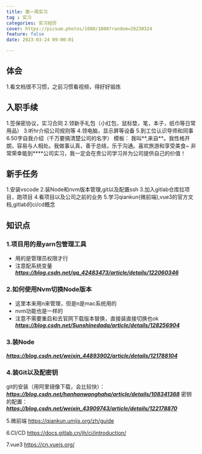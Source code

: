 ```yaml
---
title: 第一周实习
tag : 实习
categories: 实习经历
cover: https://picsum.photos/1080/1080?random=20230324
feature: false
date: 2023-03-24 09:00:01

---
```

## 体会
1.看文档很不习惯，之前习惯看视频，得好好锻炼


## 入职手续

1.签保密协议，实习合同
2.领新手礼包（小红包，鼠标垫，笔，本子，纸巾等日常用品）
3.听hr介绍公司规则等
4.领电脑，显示屏等设备
5.到工位认识导师和同事
6.50字自我介绍（千万要搞清楚公司的名字）
模板：
我叫**,来自**。我性格开朗，容易与人相处。我做事认真，善于总结，乐于沟通。喜欢旅游和享受美食~
非常荣幸能到****公司实习，我一定会在贵公司学习并为公司提供自己的价值！


## 新手任务

1.安装vscode
2.装Node和nvm版本管理,git以及配置ssh
3.加入gitlab仓库拉项目，跑项目
4.看项目以及公司之前的业务
5.学习qiankun(微前端),vue3的官方文档,gitlab的ci/cd概念

## 知识点
### 1.项目用的是yarn包管理工具
- 用的是管理员权限才行
- 注意配系统变量
***https://blog.csdn.net/qq_42483473/article/details/122060346***
### 2.如何使用Nvm切换Node版本
 - 这里本来用n来管理，但是n是mac系统用的
 - nvm功能也是一样的
 - 注意不需要重启和去官网下载版本替换，直接装直接切换也ok
***https://blog.csdn.net/Sunshinedada/article/details/128256904***
### 3.装Node
***https://blog.csdn.net/weixin_44893902/article/details/121788104***
### 4.装Git以及配密钥
git的安装（用阿里镜像下载，会比较快）：
***https://blog.csdn.net/hanhanwanghaha/article/details/108341368***
密钥的配置：
***https://blog.csdn.net/weixin_43909743/article/details/122178870***

5.微前端
https://qiankun.umijs.org/zh/guide

6.CI/CD
https://docs.gitlab.cn/jh/ci/introduction/

7.vue3
https://cn.vuejs.org/

